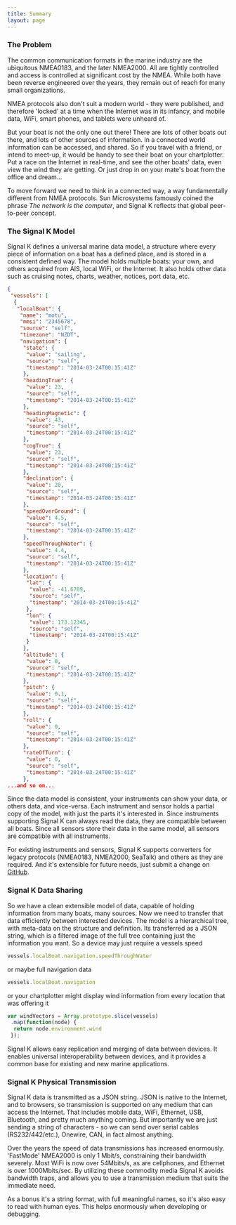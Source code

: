 ```yaml
---
title: Summary
layout: page
---
```


### The Problem
The common communication formats in the marine industry are the ubiquitous NMEA0183, and the later NMEA2000. All are
tightly controlled and access is controlled at significant cost by the NMEA. While both have been reverse engineered
over the years, they remain out of reach for many small organizations.

NMEA protocols also don't suit a modern world - they were published, and therefore 'locked' at a time when the Internet
was in its infancy, and mobile data, WiFi, smart phones, and tablets were unheard of.

But your boat is not the only one out there! There are lots of other boats out there, and lots of other sources of
information. In a connected world information can be accessed, and shared. So if you travel with a friend, or intend to
meet-up, it would be handy to see their boat on your chartplotter. Put a race on the Internet in real-time, and see the
other boats' data, even view the wind they are getting. Or just drop in on your mate's boat from the office and dream...

To move forward we need to think in a connected way, a way fundamentally different from NMEA protocols. Sun Microsystems
famously coined the phrase _The network is the computer_, and Signal K reflects that global peer-to-peer concept.

### The Signal K Model
Signal K defines a universal marine data model, a structure where every piece of information on a boat has a defined
place, and is stored in a consistent defined way. The model holds multiple boats: your own, and others acquired from
AIS, local WiFi, or the Internet. It also holds other data such as cruising notes, charts, weather, notices, port data,
etc.

```json
{
 "vessels": [
  {
   "localBoat": {
    "name": "motu",
    "mmsi": "2345678", 
    "source": "self", 
    "timezone": "NZDT",
    "navigation": {
     "state": {
      "value": "sailing",
      "source": "self",
      "timestamp": "2014-03-24T00:15:41Z"
     },
     "headingTrue": {
      "value": 23,
      "source": "self",
      "timestamp": "2014-03-24T00:15:41Z"
     },
     "headingMagnetic": {
      "value": 43,
      "source": "self",
      "timestamp": "2014-03-24T00:15:41Z"
     },
     "cogTrue": {
      "value": 23,
      "source": "self",
      "timestamp": "2014-03-24T00:15:41Z"
     },
     "declination": {
      "value": 20,
      "source": "self",
      "timestamp": "2014-03-24T00:15:41Z"
     },
     "speedOverGround": {
      "value": 4.5,
      "source": "self",
      "timestamp": "2014-03-24T00:15:41Z"
     },
     "speedThroughWater": {
      "value": 4.4,
      "source": "self",
      "timestamp": "2014-03-24T00:15:41Z"
     },
     "location": {
      "lat": {
       "value": -41.6789,
       "source": "self",
       "timestamp": "2014-03-24T00:15:41Z"
      },
      "lon": {
       "value": 173.12345,
       "source": "self",
       "timestamp": "2014-03-24T00:15:41Z"
      }
     },
     "altitude": {
      "value": 0,
      "source": "self",
      "timestamp": "2014-03-24T00:15:41Z"
     },
     "pitch": {
      "value": 0.1,
      "source": "self",
      "timestamp": "2014-03-24T00:15:41Z"
     },
     "roll": {
      "value": 0,
      "source": "self",
      "timestamp": "2014-03-24T00:15:41Z"
     },
     "rateOfTurn": {
      "value": 0,
      "source": "self",
      "timestamp": "2014-03-24T00:15:41Z"
     },
...and so on...
```

Since the data model is consistent, your instruments can show your data, or others data, and vice-versa. Each instrument
and sensor holds a partial copy of the model, with just the parts it's interested in. Since instruments supporting
Signal K can always read the data, they are compatible between all boats. Since all sensors store their data in the same
model, all sensors are compatible with all instruments.

For existing instruments and sensors, Signal K supports converters for legacy protocols (NMEA0183, NMEA2000, SeaTalk)
and others as they are required. And it's extensible for future needs, just submit a change on
[GitHub](https://github.com/signalk).

### Signal K Data Sharing
So we have a clean extensible model of data, capable of holding information from many boats, many sources. Now we need
to transfer that data efficiently between interested devices. The model is a hierarchical tree, with meta-data on the
structure and definition. Its transferred as a JSON string, which is a filtered image of the full tree containing just
the information you want. So a device may just require a vessels speed

```javascript
vessels.localBoat.navigation.speedThroughWater
```

or maybe full navigation data

```javascript
vessels.localBoat.navigation
```

or your chartplotter might display wind information from every location that was offering it

```javascript
var windVectors = Array.prototype.slice(vessels)
 .map(function(node) {
  return node.environment.wind
 });
```

Signal K allows easy replication and merging of data between devices. It enables universal interoperability between
devices, and it provides a common base for existing and new marine applications.

### Signal K Physical Transmission
Signal K data is transmitted as a JSON string. JSON is native to the Internet, and to browsers, so transmission is
supported on any medium that can access the Internet. That includes mobile data, WiFi, Ethernet, USB, Bluetooth, and
pretty much anything coming. But importantly we are just sending a string of characters - so we can send over serial
cables (RS232/442/etc.), Onewire, CAN, in fact almost anything.

Over the years the speed of data transmissions has increased enormously. 'FastMode' NMEA2000 is only 1 Mbit/s,
constraining their bandwidth severely. Most WiFi is now over 54Mbits/s, as are cellphones, and Ethernet is over
1000Mbits/sec. By utilizing these commodity media Signal K avoids bandwidth traps, and allows you to use a transmission
medium that suits the immediate need.

As a bonus it's a string format, with full meaningful names, so it's also easy to read with human eyes. This helps
enormously when developing or debugging.

